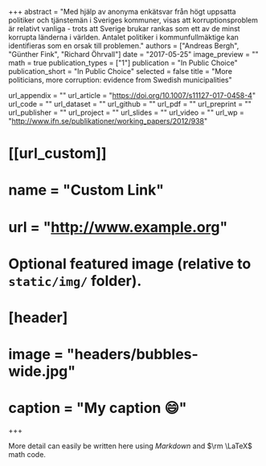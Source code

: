 +++
abstract = "Med hjälp av anonyma enkätsvar från högt uppsatta politiker och tjänstemän i Sveriges kommuner, visas att korruptionsproblem är relativt vanliga - trots att Sverige brukar rankas som ett av de minst korrupta länderna i världen. Antalet politiker i kommunfullmäktige kan identifieras som en orsak till problemen."
authors = ["Andreas Bergh", "Günther Fink", "Richard Öhrvall"]
date = "2017-05-25"
image_preview = ""
math = true
publication_types = ["1"]
publication = "In Public Choice"
publication_short = "In Public Choice"
selected = false
title = "More politicians, more corruption: evidence from Swedish municipalities"


url_appendix = ""
url_article = "https://doi.org/10.1007/s11127-017-0458-4"
url_code = ""
url_dataset = ""
url_github = ""
url_pdf = ""
url_preprint = ""
url_publisher  = ""
url_project = ""
url_slides = ""
url_video = ""
url_wp = "http://www.ifn.se/publikationer/working_papers/2012/938"

# [[url_custom]]
# name = "Custom Link"
# url = "http://www.example.org"

# Optional featured image (relative to `static/img/` folder).
# [header]
# image = "headers/bubbles-wide.jpg"
# caption = "My caption :smile:"

+++

More detail can easily be written here using *Markdown* and $\rm \LaTeX$ math code.
